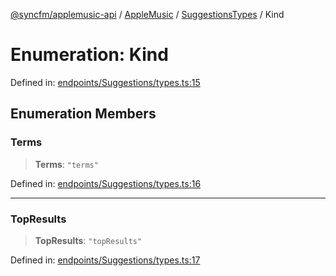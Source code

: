 [@syncfm/applemusic-api](../../../../../../globals.md) / [AppleMusic](../../../index.md) / [SuggestionsTypes](../index.md) / Kind

# Enumeration: Kind

Defined in: [endpoints/Suggestions/types.ts:15](https://github.com/sync-fm/applemusic-api/blob/9471caba6a6b5bc92263ffc6e5d9c04672ec1f7f/src/endpoints/Suggestions/types.ts#L15)

## Enumeration Members

### Terms

> **Terms**: `"terms"`

Defined in: [endpoints/Suggestions/types.ts:16](https://github.com/sync-fm/applemusic-api/blob/9471caba6a6b5bc92263ffc6e5d9c04672ec1f7f/src/endpoints/Suggestions/types.ts#L16)

***

### TopResults

> **TopResults**: `"topResults"`

Defined in: [endpoints/Suggestions/types.ts:17](https://github.com/sync-fm/applemusic-api/blob/9471caba6a6b5bc92263ffc6e5d9c04672ec1f7f/src/endpoints/Suggestions/types.ts#L17)
